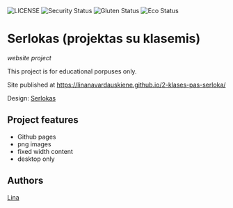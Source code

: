 ![LICENSE](https://img.shields.io/badge/license-MIT-blue.svg?style=flat-square)
![Security Status](https://img.shields.io/security-headers?label=Security&url=https%3A%2F%2Fgithub.com&style=flat-square)
![Gluten Status](https://img.shields.io/badge/Gluten-Free-green.svg)
![Eco Status](https://img.shields.io/badge/ECO-Friendly-green.svg)

# Serlokas (projektas su klasemis)

_website project_

This project is for educational porpuses only. 

Site published at https://linanavardauskiene.github.io/2-klases-pas-serloka/

Design: [Serlokas](https://cdn.discordapp.com/attachments/648536139677958156/648860542743740428/404-Web-Page-Design-Examples-6.png)

## Project features

- Github pages
- png images
- fixed width content
- desktop only

## Authors

[Lina](https://github.com/LinaNavardauskiene)
